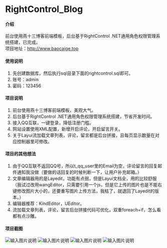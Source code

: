 # RightControl_Blog

#### 介绍
前台使用燕十三博客前端模板，后台基于RightControl .NET通用角色权限管理系统搭建，已完成。<br>
项目地址：http://www.baocaige.top

#### 使用说明

1. 先创建数据库，然后执行sql目录下面的rightcontrol.sql即可。
2. 账号：admin
3. 密码：123456

#### 项目说明

1. 前台使用燕十三博客前端模板，美观大气。
2. 后台基于RightControl .NET通用角色权限管理系统搭建，节省开发时间。
3. 接入QQ互联，一键登录，降低注册门槛。
4. 网站设置使用XML配置，新增开启评论，开启留言开关。
5. 关于Layui流加载文章列表，评论，留言都是后台拼接，且每页显示数量在对应控制器里可修改。


#### 项目的其他想法

1. 由于QQ互联不返回QQ号，所以t_qq_user里的Email为空，评论留言的回复邮件通知我没做（要做的话回复的时候判断一下，让用户补充邮箱。）
2. 文章编辑器用的是Layedit，功能有点弱，但是Layui文档全，用的比较舒服（我试过改用wangEditor，只需要引用一个js，但是它上传的图片也是不能右键修改图片大小的，还要重写图片上传方法，我枯了，就退回了Layedit的版本。）
3. 编辑器推荐：KindEditor，UEditor。
4. 流加载文章列表，评论，留言后台拼接代码可优化，双重foreach+if，怎么看都有点沙雕。

#### 项目截图
![输入图片说明](https://images.gitee.com/uploads/images/2019/0730/001444_bd456231_1130037.png "1.png")
![输入图片说明](https://images.gitee.com/uploads/images/2019/0730/001451_90d864da_1130037.png "2.png")
![输入图片说明](https://images.gitee.com/uploads/images/2019/0730/001500_cb7484df_1130037.png "3.png")
![输入图片说明](https://images.gitee.com/uploads/images/2019/0730/001508_6f04a175_1130037.png "4.png")